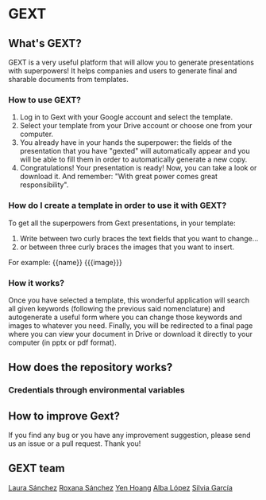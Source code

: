 # GEXT

## What's GEXT?

GEXT is a very useful platform that will allow you to generate presentations with superpowers!
It helps companies and users to generate final and sharable documents from templates.

### How to use GEXT?

1. Log in to Gext with your Google account and select the template.
2. Select your template from your Drive account or choose one from your computer.
3. You already have in your hands the superpower: the fields of the presentation that you have "gexted" will automatically appear and you will be able to fill them in order to automatically generate a new copy.
4. Congratulations! Your presentation is ready! Now, you can take a look or download it. And remember:
"With great power comes great responsibility".

### How do I create a template in order to use it with GEXT?

To get all the superpowers from Gext presentations, in your template:

1. Write between two curly braces the text fields that you want to change...
2. or between three curly braces the images that you want to insert.

For example: {{name}} {{{image}}}


### How it works?

Once you have selected a template, this wonderful application will search all given keywords (following the previous said nomenclature) and autogenerate a useful form where you can change those keywords and images to whatever you need. Finally, you will be redirected to a final page where you can view your document in Drive or download it directly to your computer (in pptx or pdf format).

## How does the repository works?

### Credentials through environmental variables

## How to improve Gext?
If you find any bug or you have any improvement suggestion, please send us an issue or a pull request. Thank you!

## GEXT team
[Laura Sánchez](https://github.com/babelarr)
[Roxana Sánchez](https://github.com/roxsb)
[Yen Hoang](https://github.com/japocoinyenhoang)
[Alba López](https://github.com/albahniuk)
[Silvia García](https://github.com/garcaplay)
